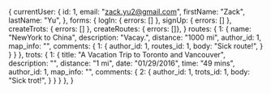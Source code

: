 {
  currentUser: {
    id: 1,
    email: "zack.yu2@gmail.com",
    firstName: "Zack",
    lastName: "Yu",
  },
  forms: {
    logIn: { errors: [] },
    signUp: { errors: [] },
    createTrots: { errors: [] },
    createRoutes: { errors: []},
  }
  routes: {
    1: {
      name: "NewYork to China",
      description: "Vacay.",
      distance: "1000 mi",
      author_id: 1,
      map_info: "",
      comments: {
        1: {
          author_id: 1,
          routes_id: 1,
          body: "Sick route!",
        }
      }
    }
  },
  trots: {
    1: {
      title: "A Vacation Trip to Toronto and Vancouver",
      description: "",
      distance: "1 mi",
      date: "01/29/2016",
      time: "49 mins",
      author_id: 1,
      map_info: "",
      comments: {
        2: {
          author_id: 1,
          trots_id: 1,
          body: "Sick trot!",
        }
      }
    }
  },
}
